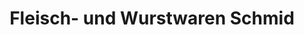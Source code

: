 ---
title: "Fleisch- und Wurstwaren Schmid"
url: /ehekirchen/fleisch-und-wurstwaren-schmid/
shop: Metzgerei
---